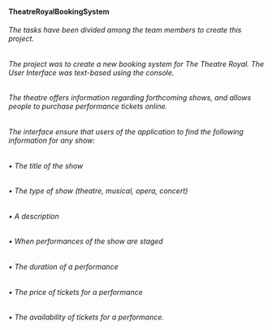 <h4> TheatreRoyalBookingSystem

<h6>The tasks have been divided among the team members to create this project.

<h6>The project was to create a new booking system for The Theatre Royal. The User Interface was text-based using the console. 
<h6>The theatre offers information regarding forthcoming shows, and allows people to purchase performance tickets online. 
<h6>The interface ensure that users of the application to find the following information for any show:
<h6>• The title of the show 
<h6>• The type of show (theatre, musical, opera, concert)
<h6>• A description 
<h6>• When performances of the show are staged
<h6>• The duration of a performance 
<h6>• The price of tickets for a performance 
<h6>• The availability of tickets for a performance.

